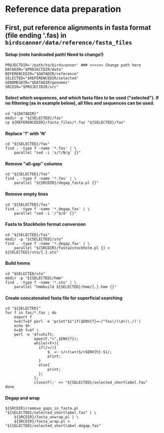 # Reference data preparation

## First, put reference alignments in fasta format (file ending '.fas) in `birdscanner/data/reference/fasta_files`

#### Setup (note hardcoded path! Need to change!)

    PROJECTDIR='/path/to/birdscanner' ### <<<<<< Change path here
    DATADIR="$PROJECTDIR/data"
    REFERENCEDIR="$DATADIR/reference"
    SELECTED="$REFERENCEDIR/selected"
    GENOMESDIR="$DATADIR/genomes"
    SRCDIR="$PROJECTDIR/src"

#### Select which sequences, and which fasta files to be used ("selected"). If no filtering (as in example below), all files and sequences can be used.
    
    cd "${DATADIR}"
    mkdir -p "${SELECTED}/fas"
    cp ${REFERENCEDIR}/fasta_files/*.fas "${SELECTED}/fas"

#### Replace '?' with 'N'

    cd "${SELECTED}/fas"
    find . -type f -name '*.fas' | \
        parallel "sed -i 's/?/N/g' {}"

#### Remove "all-gap" columns

    cd "${SELECTED}/fas"
    find . -type f -name '*.fas' | \
        parallel "${SRCDIR}/degap_fasta.pl {}"

#### Remove empty lines

    cd "${SELECTED}/fas"
    find . -type f -name '*.degap.fas' | \
        parallel "sed -i '/^$/d' {}"

#### Fasta to Stockholm format conversion
    
    cd "${SELECTED}/fas"
    mkdir -p "${SELECTED}/sto"
    find . -type f -name '*.degap.fas' | \
        parallel "${SRCDIR}/fasta2stockholm.pl {} > ${SELECTED}/sto/{.}.sto"

#### Build hmms

    cd "$SELECTED/sto"
    mkdir -p "${SELECTED}/hmm"
    find . -type f -name '*.sto' | \
        parallel "hmmbuild ${SELECTED}/hmm/{.}.hmm {}"

#### Create concatenated fasta file for superficial searching

    cd "${SELECTED}"
    for f in fas/*.fas ; do
        export f
        h=$(f=$f perl -e 'print"$1"if($ENV{f}=~/^fas\/(\d+)\./)')
        echo $h
        h=$h f=$f \
        perl -e '$f=shift;
                 open(F,"<",$ENV{f});
                 while(<F>){
                   if(/>/){
                       $_ =~ s/>(\w+)$/>$ENV{h}-$1/;
                       print;
                   }
                   else{
                       print;
                   };
                 };
                 close(F);' >> "${SELECTED}/selected_shortlabel.fas"
    done

#### Degap and wrap

    ${SRCDIR}/remove_gaps_in_fasta.pl "${SELECTED}/selected_shortlabel.fas" | \
        ${SRCDIR}/fasta_unwrap.pl | \
        ${SRCDIR}/fasta_wrap.pl > "${SELECTED}/selected_shortlabel.degap.fas"


